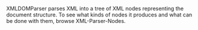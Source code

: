 XMLDOMParser parses XML into a tree of XML nodes representing the document structure. To see what kinds of nodes it produces and what can be done with them, browse XML-Parser-Nodes.